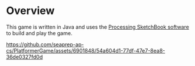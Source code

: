 # Overview

This game is written in Java and uses the [Processing SketchBook software](https://processing.org/) to build and play the game. 





https://github.com/seaprep-ap-cs/PlatformerGame/assets/6901848/54a604d1-77df-47e7-8ea8-36de0327fd0d

